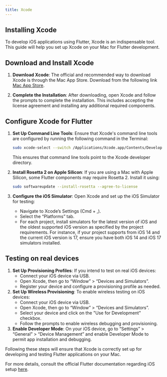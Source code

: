 ```yaml
---
title: Xcode
---
```


## Installing Xcode

To develop iOS applications using Flutter, Xcode is an indispensable tool. This guide will help you set up Xcode on your Mac for Flutter development.

## Download and Install Xcode

1. **Download Xcode**: The official and recommended way to download Xcode is through the Mac App Store. Download from the following link [Mac App Store](https://apps.apple.com/us/app/xcode/id497799835).

2. **Complete the Installation**: After downloading, open Xcode and follow the prompts to complete the installation. This includes accepting the license agreement and installing any additional required components.

## Configure Xcode for Flutter

1. **Set Up Command Line Tools**: Ensure that Xcode's command line tools are configured by running the following command in the Terminal:

    ```bash
    sudo xcode-select --switch /Applications/Xcode.app/Contents/Developer
    ```

    This ensures that command line tools point to the Xcode developer directory.

2. **Install Rosetta 2 on Apple Silicon**: If you are using a Mac with Apple Silicon, some Flutter components may require Rosetta 2. Install it using:

    ```bash
    sudo softwareupdate --install-rosetta --agree-to-license
    ```

3. **Configure the iOS Simulator**: Open Xcode and set up the iOS Simulator for testing:
    - Navigate to Xcode’s Settings (Cmd + ,).
    - Select the “Platforms” tab.
    - For each project, install simulators for the latest version of iOS and the oldest supported iOS version as specified by the project requirements. For instance, if your project supports from iOS 14 and the current iOS version is 17, ensure you have both iOS 14 and iOS 17 simulators installed.

## Testing on real devices

1. **Set Up Provisioning Profiles**: If you intend to test on real iOS devices:
    - Connect your iOS device via USB.
    - Open Xcode, then go to “Window” > “Devices and Simulators”.
    - Register your device and configure a provisioning profile as needed.
2. **Set Up Wireless Provisioning**: To enable wireless testing on iOS devices:
    - Connect your iOS device via USB.
    - Open Xcode, then go to “Window” > “Devices and Simulators”.
    - Select your device and click on the "Use for Development" checkbox.
    - Follow the prompts to enable wireless debugging and provisioning.
3. **Enable Developer Mode**: On your iOS device, go to “Settings” > “General” > “Device Management” and enable Developer Mode to permit app installation and debugging.

Following these steps will ensure that Xcode is correctly set up for developing and testing Flutter applications on your Mac.

For more details, consult the official Flutter documentation regarding iOS setup [here](https://flutter.dev/docs/get-started/install/macos#ios-setup).
